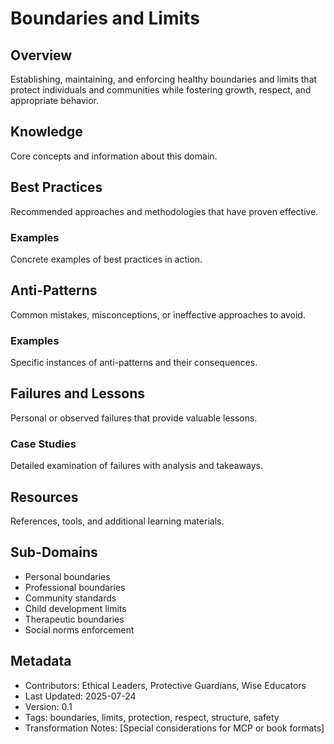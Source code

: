 # Boundaries and Limits

## Overview
Establishing, maintaining, and enforcing healthy boundaries and limits that protect individuals and communities while fostering growth, respect, and appropriate behavior.

## Knowledge
Core concepts and information about this domain.

## Best Practices
Recommended approaches and methodologies that have proven effective.

### Examples
Concrete examples of best practices in action.

## Anti-Patterns
Common mistakes, misconceptions, or ineffective approaches to avoid.

### Examples
Specific instances of anti-patterns and their consequences.

## Failures and Lessons
Personal or observed failures that provide valuable lessons.

### Case Studies
Detailed examination of failures with analysis and takeaways.

## Resources
References, tools, and additional learning materials.

## Sub-Domains
- Personal boundaries
- Professional boundaries
- Community standards
- Child development limits
- Therapeutic boundaries
- Social norms enforcement

## Metadata
- Contributors: Ethical Leaders, Protective Guardians, Wise Educators
- Last Updated: 2025-07-24
- Version: 0.1
- Tags: boundaries, limits, protection, respect, structure, safety
- Transformation Notes: [Special considerations for MCP or book formats] 
